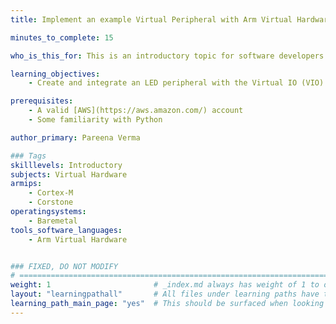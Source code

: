 ```yaml
---
title: Implement an example Virtual Peripheral with Arm Virtual Hardware

minutes_to_complete: 15

who_is_this_for: This is an introductory topic for software developers new to Arm Virtual Hardware and its features.

learning_objectives: 
    - Create and integrate an LED peripheral with the Virtual IO (VIO) interface of AVH.

prerequisites:
    - A valid [AWS](https://aws.amazon.com/) account
    - Some familiarity with Python 

author_primary: Pareena Verma

### Tags
skilllevels: Introductory
subjects: Virtual Hardware
armips:
    - Cortex-M
    - Corstone
operatingsystems:
    - Baremetal
tools_software_languages:
    - Arm Virtual Hardware


### FIXED, DO NOT MODIFY
# ================================================================================
weight: 1                       # _index.md always has weight of 1 to order correctly
layout: "learningpathall"       # All files under learning paths have this same wrapper
learning_path_main_page: "yes"  # This should be surfaced when looking for related content. Only set for _index.md of learning path content.
---
```

